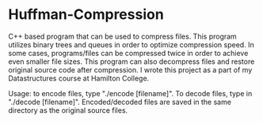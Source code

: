 # Huffman-Compression
C++ based program that can be used to compress files. This program utilizes binary trees and queues in order to optimize compression speed. 
In some cases, programs/files can be compressed twice in order to achieve even smaller file sizes. This program can also decompress files
and restore original source code after compression. I wrote this project as a part of my Datastructures course at Hamilton College.


Usage:
to encode files, type "./encode [filename]". To decode files, type in "./decode [filename]". Encoded/decoded files are saved in the same directory 
as the original source files.
